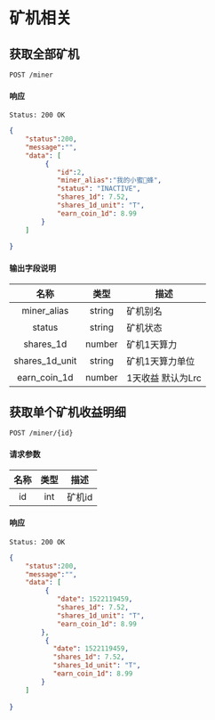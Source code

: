 # 矿机相关

## 获取全部矿机
```
POST /miner
```

#### 响应

```
Status: 200 OK
```
```json
{
    "status":200,
    "message":"",
    "data": [
         {
            "id":2,
            "miner_alias":"我的小蜜蜂", 
            "status": "INACTIVE",
            "shares_1d": 7.52,
            "shares_1d_unit": "T",
            "earn_coin_1d": 8.99
	    }
    ]
    
}
```
#### 输出字段说明
 
| 名称 | 类型 | 描述 |
|:----:|:----:|----|
| miner_alias | string | 矿机别名 |
| status | string | 矿机状态 |
| shares_1d | number | 矿机1天算力 |
| shares_1d_unit | string | 矿机1天算力单位 |
| earn_coin_1d | number | 1天收益 默认为Lrc |



## 获取单个矿机收益明细

```
POST /miner/{id}
```

#### 请求参数

| 名称 | 类型 | 描述 |
|:----:|:----:|----|
| id | int | 矿机id |

#### 响应

```
Status: 200 OK
```
```json
{
    "status":200,
    "message":"",
    "data": [
         {
            "date": 1522119459,
            "shares_1d": 7.52,
            "shares_1d_unit": "T",
            "earn_coin_1d": 8.99
        },
         {
           "date": 1522119459,
           "shares_1d": 7.52,
           "shares_1d_unit": "T",
           "earn_coin_1d": 8.99
	    }
    ]
    
}
```
 